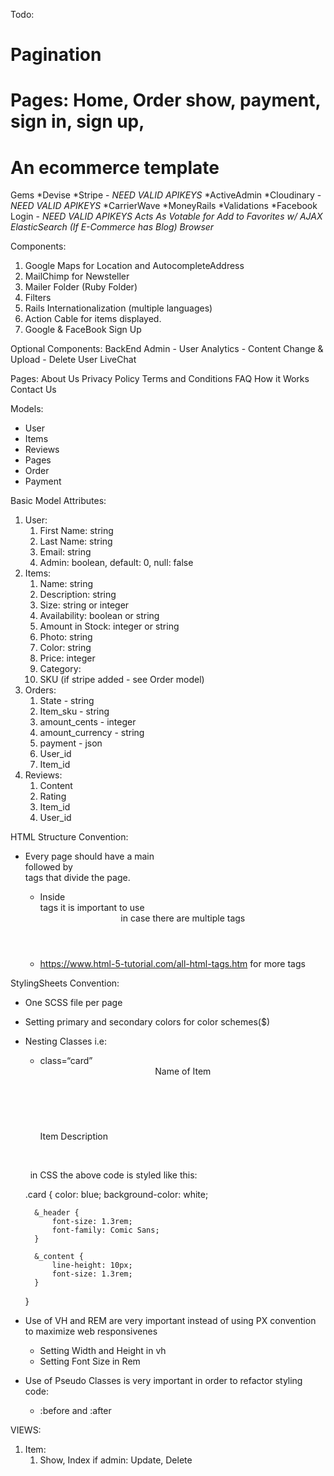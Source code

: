 Todo:
# Pagination
# Pages: Home, Order show, payment, sign in, sign up, 


# An ecommerce template

Gems
*Devise
*Stripe - *NEED VALID APIKEYS*
*ActiveAdmin
*Cloudinary - *NEED VALID APIKEYS*
*CarrierWave
*MoneyRails
*Validations
*Facebook Login - *NEED VALID APIKEYS*
*Acts As Votable for Add to Favorites w/ AJAX*
*ElasticSearch (If E-Commerce has Blog)*
*Browser*

Components:
1. Google Maps for Location and AutocompleteAddress
2. MailChimp for Newsteller
3. Mailer Folder (Ruby Folder)
4. Filters
5. Rails Internationalization (multiple languages)
6. Action Cable for items displayed.
7. Google & FaceBook Sign Up

Optional Components:
BackEnd Admin
	- User Analytics
	- Content Change & Upload
	- Delete User
LiveChat


Pages:
About Us
Privacy Policy
Terms and Conditions
FAQ
How it Works
Contact Us

Models:
- User 
- Items
- Reviews
- Pages
- Order 
- Payment

Basic Model Attributes:
1. User:
    1. First Name: string
    2. Last Name: string
    3. Email: string
    4. Admin: boolean, default:  0, null: false
2. Items:
    1. Name: string
    2. Description: string
    3. Size: string or integer
    4. Availability: boolean or string
    5. Amount in Stock: integer or string
    6. Photo: string
    7. Color: string
    8. Price: integer
    9. Category:
    10. SKU (if stripe added - see Order model)
3. Orders:
    1. State  - string
    2. Item_sku - string
    3. amount_cents - integer
    4. amount_currency - string
    5. payment - json
    6. User_id
    7. Item_id
4. Reviews:
    1. Content
    2. Rating
    3. Item_id
    4. User_id

HTML Structure Convention:
- Every page should have a main <div> followed by <section> tags that divide the page.
    - Inside <section> tags it is important to use <header> in case there are multiple <h> tags
    - https://www.html-5-tutorial.com/all-html-tags.htm for more tags

StylingSheets Convention:
- One SCSS file per page
- Setting primary and secondary colors for color schemes($)
- Nesting Classes i.e:
    - <div> class=“card”   <header class=“card_header”> Name of Item </header>         <p class=“card_content”> Item Description </p> </div> 
	          in CSS the above code is styled like this:
	
	.card {
		color: blue;
		background-color: white;
		
		&_header {
			font-size: 1.3rem;
			font-family: Comic Sans;
		}

		&_content {
			line-height: 10px;
			font-size: 1.3rem;
		}
	}

- Use of VH and REM are very important instead of using PX convention to maximize web responsivenes
    - Setting Width and Height in vh
    - Setting Font Size in Rem
- Use of Pseudo Classes is very important in order to refactor styling code: 
	- :before and :after

VIEWS:
1. Item:
	1. Show, Index if admin: Update, Delete
